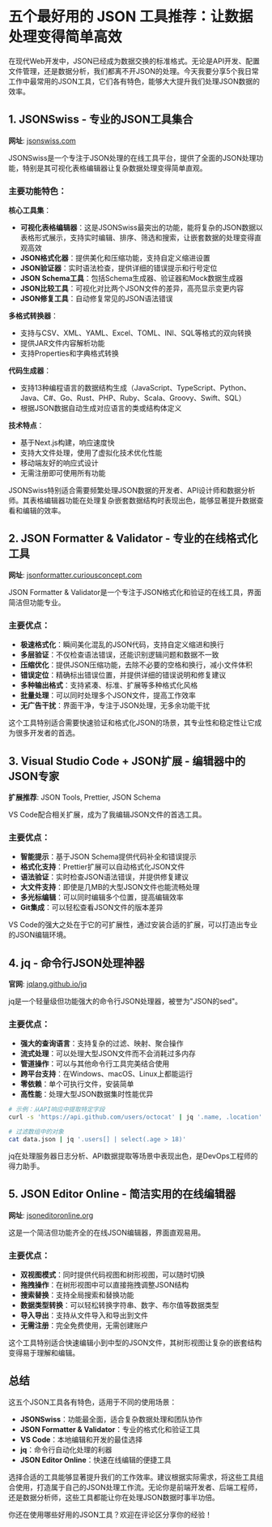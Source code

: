 # 五个最好用的 JSON 工具推荐：让数据处理变得简单高效

在现代Web开发中，JSON已经成为数据交换的标准格式。无论是API开发、配置文件管理，还是数据分析，我们都离不开JSON的处理。今天我要分享5个我日常工作中最常用的JSON工具，它们各有特色，能够大大提升我们处理JSON数据的效率。

## 1. JSONSwiss - 专业的JSON工具集合

**网址**: [jsonswiss.com](https://jsonswiss.com)

JSONSwiss是一个专注于JSON处理的在线工具平台，提供了全面的JSON处理功能，特别是其可视化表格编辑器让复杂数据处理变得简单直观。

### 主要功能特色：

**核心工具集**：
- **可视化表格编辑器**：这是JSONSwiss最突出的功能，能将复杂的JSON数据以表格形式展示，支持实时编辑、排序、筛选和搜索，让嵌套数据的处理变得直观高效
- **JSON格式化器**：提供美化和压缩功能，支持自定义缩进设置
- **JSON验证器**：实时语法检查，提供详细的错误提示和行号定位
- **JSON Schema工具**：包括Schema生成器、验证器和Mock数据生成器
- **JSON比较工具**：可视化对比两个JSON文件的差异，高亮显示变更内容
- **JSON修复工具**：自动修复常见的JSON语法错误

**多格式转换器**：
- 支持与CSV、XML、YAML、Excel、TOML、INI、SQL等格式的双向转换
- 提供JAR文件内容解析功能
- 支持Properties和字典格式转换

**代码生成器**：
- 支持13种编程语言的数据结构生成（JavaScript、TypeScript、Python、Java、C#、Go、Rust、PHP、Ruby、Scala、Groovy、Swift、SQL）
- 根据JSON数据自动生成对应语言的类或结构体定义

**技术特点**：
- 基于Next.js构建，响应速度快
- 支持大文件处理，使用了虚拟化技术优化性能
- 移动端友好的响应式设计
- 无需注册即可使用所有功能

JSONSwiss特别适合需要频繁处理JSON数据的开发者、API设计师和数据分析师。其表格编辑器功能在处理复杂嵌套数据结构时表现出色，能够显著提升数据查看和编辑的效率。

## 2. JSON Formatter & Validator - 专业的在线格式化工具

**网址**: [jsonformatter.curiousconcept.com](https://jsonformatter.curiousconcept.com)

JSON Formatter & Validator是一个专注于JSON格式化和验证的在线工具，界面简洁但功能专业。

### 主要优点：

- **极速格式化**：瞬间美化混乱的JSON代码，支持自定义缩进和换行
- **多层验证**：不仅检查语法错误，还能识别逻辑问题和数据不一致
- **压缩优化**：提供JSON压缩功能，去除不必要的空格和换行，减小文件体积
- **错误定位**：精确标出错误位置，并提供详细的错误说明和修复建议
- **多种输出格式**：支持紧凑、标准、扩展等多种格式化风格
- **批量处理**：可以同时处理多个JSON文件，提高工作效率
- **无广告干扰**：界面干净，专注于JSON处理，无多余功能干扰

这个工具特别适合需要快速验证和格式化JSON的场景，其专业性和稳定性让它成为很多开发者的首选。

## 3. Visual Studio Code + JSON扩展 - 编辑器中的JSON专家

**扩展推荐**: JSON Tools, Prettier, JSON Schema

VS Code配合相关扩展，成为了我编辑JSON文件的首选工具。

### 主要优点：

- **智能提示**：基于JSON Schema提供代码补全和错误提示
- **格式化支持**：Prettier扩展可以自动格式化JSON文件
- **语法验证**：实时检查JSON语法错误，并提供修复建议
- **大文件支持**：即使是几MB的大型JSON文件也能流畅处理
- **多光标编辑**：可以同时编辑多个位置，提高编辑效率
- **Git集成**：可以轻松查看JSON文件的版本差异

VS Code的强大之处在于它的可扩展性，通过安装合适的扩展，可以打造出专业的JSON编辑环境。

## 4. jq - 命令行JSON处理神器

**官网**: [jqlang.github.io/jq](https://jqlang.github.io/jq/)

jq是一个轻量级但功能强大的命令行JSON处理器，被誉为"JSON的sed"。

### 主要优点：

- **强大的查询语言**：支持复杂的过滤、映射、聚合操作
- **流式处理**：可以处理大型JSON文件而不会消耗过多内存
- **管道操作**：可以与其他命令行工具完美结合使用
- **跨平台支持**：在Windows、macOS、Linux上都能运行
- **零依赖**：单个可执行文件，安装简单
- **高性能**：处理大型JSON数据集时性能优异

```bash
# 示例：从API响应中提取特定字段
curl -s 'https://api.github.com/users/octocat' | jq '.name, .location'

# 过滤数组中的对象
cat data.json | jq '.users[] | select(.age > 18)'
```

jq在处理服务器日志分析、API数据提取等场景中表现出色，是DevOps工程师的得力助手。

## 5. JSON Editor Online - 简洁实用的在线编辑器

**网址**: [jsoneditoronline.org](https://jsoneditoronline.org)

这是一个简洁但功能齐全的在线JSON编辑器，界面直观易用。

### 主要优点：

- **双视图模式**：同时提供代码视图和树形视图，可以随时切换
- **拖拽操作**：在树形视图中可以直接拖拽调整JSON结构
- **搜索替换**：支持全局搜索和替换功能
- **数据类型转换**：可以轻松转换字符串、数字、布尔值等数据类型
- **导入导出**：支持从文件导入和导出到文件
- **无需注册**：完全免费使用，无需创建账户

这个工具特别适合快速编辑小到中型的JSON文件，其树形视图让复杂的嵌套结构变得易于理解和编辑。

## 总结

这五个JSON工具各有特色，适用于不同的使用场景：

- **JSONSwiss**：功能最全面，适合复杂数据处理和团队协作
- **JSON Formatter & Validator**：专业的格式化和验证工具
- **VS Code**：本地编辑和开发的最佳选择
- **jq**：命令行自动化处理的利器
- **JSON Editor Online**：快速在线编辑的便捷工具

选择合适的工具能够显著提升我们的工作效率。建议根据实际需求，将这些工具组合使用，打造属于自己的JSON处理工作流。无论你是前端开发者、后端工程师，还是数据分析师，这些工具都能让你在处理JSON数据时事半功倍。

你还在使用哪些好用的JSON工具？欢迎在评论区分享你的经验！